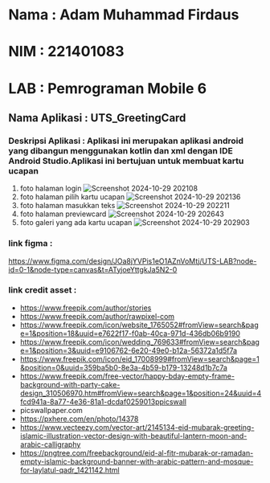 # Nama : Adam Muhammad Firdaus
# NIM  : 221401083
# LAB  : Pemrograman Mobile 6

## Nama Aplikasi : UTS_GreetingCard
### Deskripsi Aplikasi : Aplikasi ini merupakan aplikasi android yang dibangun menggunakan kotlin dan xml dengan IDE Android Studio.Aplikasi ini bertujuan untuk membuat kartu ucapan

1. foto halaman login
   ![Screenshot 2024-10-29 202108](https://github.com/user-attachments/assets/e4ec80a4-e665-444e-b271-bcbd29241fb4)
2. foto halaman pilih kartu ucapan
   ![Screenshot 2024-10-29 202136](https://github.com/user-attachments/assets/dcbefbcb-f12b-4fa1-b144-c8bc1b154f48)
3. foto halaman masukkan teks
   ![Screenshot 2024-10-29 202211](https://github.com/user-attachments/assets/1ceed497-1aa8-40d2-b0d7-df6a5364390d)
4. foto halaman previewcard
   ![Screenshot 2024-10-29 202643](https://github.com/user-attachments/assets/99bdfd90-75da-4d6b-8a24-8a8ba204fe51)
5. foto galeri yang ada kartu ucapan
   ![Screenshot 2024-10-29 202903](https://github.com/user-attachments/assets/96ed40e6-612b-4f51-906e-23ab7e7d51a9)
### link figma :
https://www.figma.com/design/JOa8jYVPis1eO1AZnVoMtj/UTS-LAB?node-id=0-1&node-type=canvas&t=ATyjoeYttgkJa5N2-0
### link credit asset :
- https://www.freepik.com/author/stories
- https://www.freepik.com/author/rawpixel-com
- https://www.freepik.com/icon/website_1765052#fromView=search&page=1&position=18&uuid=e7622f17-f0ab-40ca-971d-436db06b9190
- https://www.freepik.com/icon/wedding_769633#fromView=search&page=1&position=3&uuid=e9106762-6e20-49e0-b12a-56372a1d5f7a
- https://www.freepik.com/icon/eid_17008999#fromView=search&page=1&position=0&uuid=359ba5b0-8e3a-4b59-b179-13248d1b7c7a
- https://www.freepik.com/free-vector/happy-bday-empty-frame-background-with-party-cake-design_310506970.htm#fromView=search&page=1&position=24&uuid=4fcd941a-8a77-4e36-81a1-dcdaf0259013ppicswall
- picswallpaper.com
- https://pxhere.com/en/photo/14378
- https://www.vecteezy.com/vector-art/2145134-eid-mubarak-greeting-islamic-illustration-vector-design-with-beautiful-lantern-moon-and-arabic-calligraphy
- https://pngtree.com/freebackground/eid-al-fitr-mubarak-or-ramadan-empty-islamic-background-banner-with-arabic-pattern-and-mosque-for-laylatul-qadr_1421142.html

